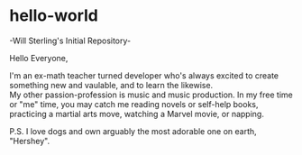 # hello-world
-Will Sterling's Initial Repository-

Hello Everyone,

I'm an ex-math teacher turned developer who's always excited to create something new and vaulable, and to learn the likewise.  
My other passion-profession is music and music production.
In my free time or "me" time, you may catch me reading novels or self-help books, practicing a martial arts move, watching a Marvel movie, or napping.

P.S. I love dogs and own arguably the most adorable one on earth, "Hershey".
